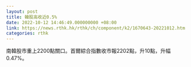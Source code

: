 ```yaml
---
layout: post
title: 韓股高收近0.5%
date: 2022-10-12 14:46:49.000000000 +08:00
link: https://news.rthk.hk/rthk/ch/component/k2/1670643-20221012.htm
categories: rthk
---
```


南韓股市重上2200點關口。首爾綜合指數收市報2202點，升10點，升幅0.47%。
